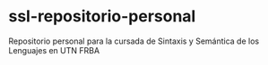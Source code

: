 # ssl-repositorio-personal
Repositorio personal para la cursada de Sintaxis y Semántica de los Lenguajes en UTN FRBA
